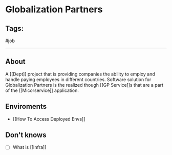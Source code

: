 # Globalization Partners

## Tags:
#job 

---

## About
A [[Dept]] project that is providing companies the ability to employ and handle paying employees in different countries. Software solution for Globalization Partners is the realized though  [[GP Service]]s that are a part of the [[Micorservice]] application. 

## Enviroments
- [[How To Access Deployed Envs]]

## Don't knows
- [ ] What is [[Infra]]

